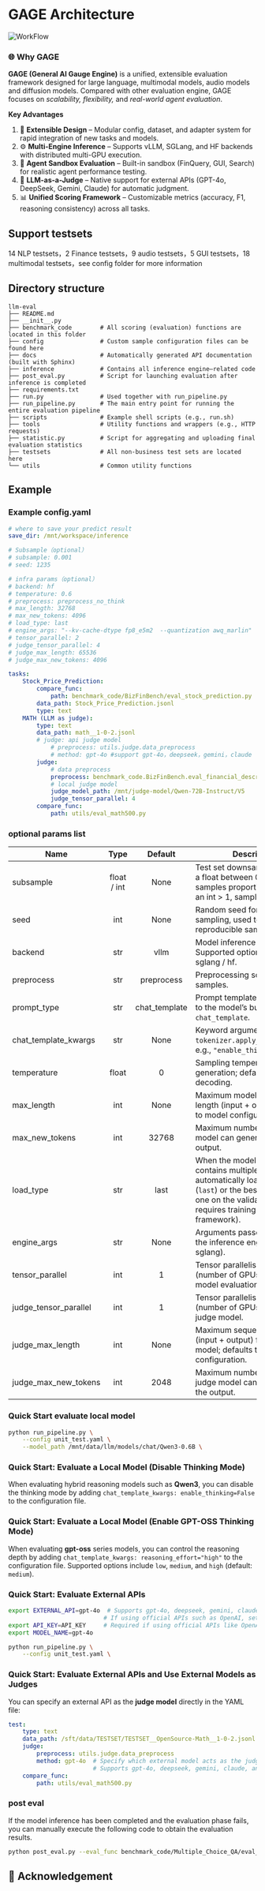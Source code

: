 # GAGE Architecture
![WorkFlow](docs/static/Eval_wrokflow.png)

### 🌐 Why **GAGE**

**GAGE (General AI Gauge Engine)** is a unified, extensible evaluation framework designed for large language, multimodal models, audio models and diffusion models. Compared with other evaluation engine, GAGE focuses on *scalability, flexibility,* and *real-world agent evaluation*.

**Key Advantages**

1. 🧩 **Extensible Design** – Modular config, dataset, and adapter system for rapid integration of new tasks and models.
2. ⚙️ **Multi-Engine Inference** – Supports vLLM, SGLang, and HF backends with distributed multi-GPU execution.
3. 🧠 **Agent Sandbox Evaluation** – Built-in sandbox (FinQuery, GUI, Search) for realistic agent performance testing.
4. 🤖 **LLM-as-a-Judge** – Native support for external APIs (GPT-4o, DeepSeek, Gemini, Claude) for automatic judgment.
5. 📊 **Unified Scoring Framework** – Customizable metrics (accuracy, F1, reasoning consistency) across all tasks.


## Support testsets
14 NLP testsets，2 Finance testsets，9 audio testsets，5 GUI testsets，18 multimodal testsets，see config folder for more information

## Directory structure
```
llm-eval
├── README.md
├── __init__.py
├── benchmark_code        # All scoring (evaluation) functions are located in this folder
├── config                # Custom sample configuration files can be found here
├── docs                  # Automatically generated API documentation (built with Sphinx)
├── inference             # Contains all inference engine–related code
├── post_eval.py          # Script for launching evaluation after inference is completed
├── requirements.txt
├── run.py                # Used together with run_pipeline.py
├── run_pipeline.py       # The main entry point for running the entire evaluation pipeline
├── scripts               # Example shell scripts (e.g., run.sh)
├── tools                 # Utility functions and wrappers (e.g., HTTP requests)
├── statistic.py          # Script for aggregating and uploading final evaluation statistics
├── testsets              # All non-business test sets are located here
└── utils                 # Common utility functions

```

## Example

### Example config.yaml

```yaml
# where to save your predict result
save_dir: /mnt/workspace/inference

# Subsample（optional）
# subsample: 0.001
# seed: 1235

# infra params（optional）
# backend: hf
# temperature: 0.6
# preprocess: preprocess_no_think
# max_length: 32768
# max_new_tokens: 4096
# load_type: last
# engine_args: "--kv-cache-dtype fp8_e5m2  --quantization awq_marlin"
# tensor_parallel: 2
# judge_tensor_parallel: 4
# judge_max_length: 65536
# judge_max_new_tokens: 4096

tasks:
    Stock_Price_Prediction:
        compare_func:
            path: benchmark_code/BizFinBench/eval_stock_prediction.py
        data_path: Stock_Price_Prediction.jsonl
        type: text
    MATH (LLM as judge):
        type: text
        data_path: math__1-0-2.jsonl
        # judge: api judge model
            # preprocess: utils.judge.data_preprocess
            # method: gpt-4o #support gpt-4o，deepseek，gemini，claude
        judge:
            # data preprocess
            preprocess: benchmark_code.BizFinBench.eval_financial_description.data_preprocess
            # local judge model
            judge_model_path: /mnt/judge-model/Qwen-72B-Instruct/V5
            judge_tensor_parallel: 4
        compare_func:
            path: utils/eval_math500.py
```

### optional params list

| Name                  |     Type    |    Default    | Description                                                                                                                                                                                             |
| --------------------- | :---------: | :-----------: | ------------------------------------------------------------------------------------------------------------------------------------------------------------------------------------------------------- |
| subsample             | float / int |      None     | Test set downsampling. If set to a float between 0 and 1, samples proportionally. If set to an int > 1, samples by count.                                                                               |
| seed                  |     int     |      None     | Random seed for test set sampling, used to ensure reproducible samples.                                                                                                                                 |
| backend               |     str     |      vllm     | Model inference backend. Supported options: vllm / sglang / hf.                                                                                                                                         |
| preprocess            |     str     |   preprocess  | Preprocessing script for test samples.                                                                                                                                                                  |
| prompt_type           |     str     | chat_template | Prompt template type; defaults to the model’s built-in `chat_template`.                                                                                                                                 |
| chat_template_kwargs  |     str     |      None     | Keyword arguments passed to `tokenizer.apply_chat_template`, e.g., `"enable_thinking=False"`.                                                                                                           |
| temperature           |    float    |       0       | Sampling temperature during generation; defaults to greedy decoding.                                                                                                                                    |
| max_length            |     int     |      None     | Maximum model sequence length (input + output); defaults to model configuration.                                                                                                                        |
| max_new_tokens        |     int     |     32768     | Maximum number of tokens the model can generate in the output.                                                                                                                                          |
| load_type             |     str     |      last     | When the model directory contains multiple checkpoints, automatically load the last one (`last`) or the best-performing one on the validation set (`best`, requires training with the Swift framework). |
| engine_args           |     str     |      None     | Arguments passed directly to the inference engine (vllm / sglang).                                                                                                                                      |
| tensor_parallel       |     int     |       1       | Tensor parallelism degree (number of GPUs) used for model evaluation.                                                                                                                                   |
| judge_tensor_parallel |     int     |       1       | Tensor parallelism degree (number of GPUs) used for the judge model.                                                                                                                                    |
| judge_max_length      |     int     |      None     | Maximum sequence length (input + output) for the judge model; defaults to model configuration.                                                                                                          |
| judge_max_new_tokens  |     int     |      2048     | Maximum number of tokens the judge model can generate in the output.                                                                                                                                    |


### Quick Start evaluate local model

```sh
python run_pipeline.py \
    --config unit_test.yaml \
    --model_path /mnt/data/llm/models/chat/Qwen3-0.6B \
```

### Quick Start: Evaluate a Local Model (Disable Thinking Mode)

When evaluating hybrid reasoning models such as **Qwen3**, you can disable the thinking mode by adding
`chat_template_kwargs: enable_thinking=False`
to the configuration file.

### Quick Start: Evaluate a Local Model (Enable GPT-OSS Thinking Mode)

When evaluating **gpt-oss** series models, you can control the reasoning depth by adding
`chat_template_kwargs: reasoning_effort="high"`
to the configuration file.
Supported options include `low`, `medium`, and `high` (default: `medium`).


### Quick Start: Evaluate External APIs

```sh
export EXTERNAL_API=gpt-4o  # Supports gpt-4o, deepseek, gemini, claude, and custom additions.  
                           # If using official APIs such as OpenAI, set this field to 'chatgpt'.
export API_KEY=API_KEY     # Required if using official APIs like OpenAI.
export MODEL_NAME=gpt-4o

python run_pipeline.py \
    --config unit_test.yaml \
```

### Quick Start: Evaluate External APIs and Use External Models as Judges

You can specify an external API as the **judge model** directly in the YAML file:

```yaml
test:
    type: text
    data_path: /sft/data/TESTSET/TESTSET__OpenSource-Math__1-0-2.jsonl
    judge:
        preprocess: utils.judge.data_preprocess
        method: gpt-4o  # Specify which external model acts as the judge.  
                        # Supports gpt-4o, deepseek, gemini, claude, and custom additions.
    compare_func:
        path: utils/eval_math500.py
```


### post eval
If the model inference has been completed and the evaluation phase fails, you can manually execute the following code to obtain the evaluation results.

```sh
python post_eval.py --eval_func benchmark_code/Multiple_Choice_QA/eval_multi_choice.py --input_path xxx.jsonl --output_path xxx.log
```
## 💖 Acknowledgement
